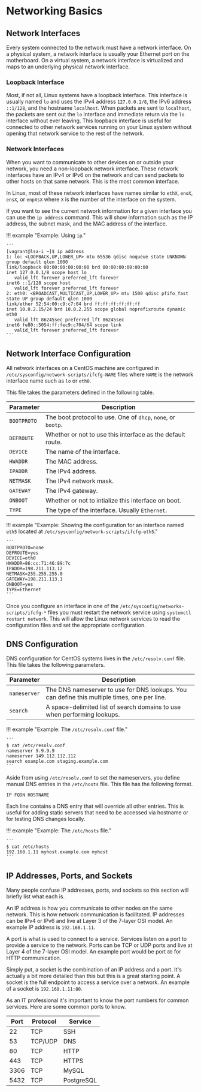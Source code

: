 # Networking Basics

## Network Interfaces

Every system connected to the network must have a network interface. On a physical system, a network interface is usually your Ethernet port on the motherboard. On a virtual system, a network interface is virtualized and maps to an underlying physical network interface.

### Loopback Interface

Most, if not all, Linux systems have a loopback interface. This interface is usually named `lo` and uses the IPv4 address `127.0.0.1/8`, the IPv6 address `::1/128`, and the hostname `localhost`. When packets are sent to `localhost`, the packets are sent out the `lo` interface and immediate return via the `lo` interface without ever leaving. This loopback interface is useful for connected to other network services running on your Linux system without opening that network service to the rest of the network.

### Network Interfaces

When you want to communicate to other devices on or outside your network, you need a non-loopback network interface. These network interfaces have an IPv4 or IPv6 on the network and can send packets to other hosts on that same network. This is the most common interface.

In Linux, most of these network interfaces have names similar to `ethX`, `enoX`, `ensX`, or `enpXsX` where `X` is the number of the interface on the system.

If you want to see the current network information for a given interface you can use the `ip address` command. This will show information such as the IP address, the subnet mask, and the MAC address of the interface.

!!! example "Example: Using `ip`."
    
    ```
    [vagrant@lsa-i ~]$ ip address
    1: lo: <LOOPBACK,UP,LOWER_UP> mtu 65536 qdisc noqueue state UNKNOWN group default qlen 1000
    link/loopback 00:00:00:00:00:00 brd 00:00:00:00:00:00
    inet 127.0.0.1/8 scope host lo
       valid_lft forever preferred_lft forever
    inet6 ::1/128 scope host
       valid_lft forever preferred_lft forever
    2: eth0: <BROADCAST,MULTICAST,UP,LOWER_UP> mtu 1500 qdisc pfifo_fast state UP group default qlen 1000
    link/ether 52:54:00:c9:c7:04 brd ff:ff:ff:ff:ff:ff
    inet 10.0.2.15/24 brd 10.0.2.255 scope global noprefixroute dynamic eth0
       valid_lft 86245sec preferred_lft 86245sec
    inet6 fe80::5054:ff:fec9:c704/64 scope link
       valid_lft forever preferred_lft forever
    ```

## Network Interface Configuration

All network interfaces on a CentOS machine are configured in `/etc/sysconfig/network-scripts/ifcfg-NAME` files where `NAME` is the network interface name such as `lo` or `eth0`.

This file takes the parameters defined in the following table.

| Parameter   | Description                                                  |
| ----------- | ------------------------------------------------------------ |
| `BOOTPROTO` | The boot protocol to use. One of `dhcp`, `none`, or `bootp`. |
| `DEFROUTE`  | Whether or not to use this interface as the default route.   |
| `DEVICE`    | The name of the interface.                                   | 
| `HWADDR`    | The MAC address.                                             | 
| `IPADDR`    | The IPv4 address.                                            |
| `NETMASK`   | The IPv4 network mask.                                       |
| `GATEWAY`   | The IPv4 gateway.                                            | 
| `ONBOOT`    | Whether or not to intialize this interface on boot.          | 
| `TYPE`      | The type of the interface. Usually `Ethernet`.               |

!!! example "Example: Showing the configuration for an interface named `eth5` located at `/etc/sysconfig/network-scripts/ifcfg-eth5`."
    
    ```
    BOOTPROTO=none
    DEFROUTE=yes
    DEVICE=eth0
    HWADDR=86:cc:71:46:89:7c
    IPADDR=198.211.113.12
    NETMASK=255.255.255.0
    GATEWAY=198.211.113.1
    ONBOOT=yes
    TYPE=Ethernet
    ```

Once you configure an interface in one of the `/etc/sysconfig/networks-scripts/ifcfg-*` files you must restart the network service using `systemctl restart network`. This will allow the Linux network services to read the configuration files and set the appropriate configuration.

## DNS Configuration

DNS configuration for CentOS systems lives in the `/etc/resolv.conf` file. This file takes the following parameters.

| Parameter    | Description                                                                                  |
| ------------ | -------------------------------------------------------------------------------------------- |
| `nameserver` | The DNS nameserver to use for DNS lookups. You can define this multiple times, one per line. |
| `search`     | A space-delimited list of search domains to use when performing lookups.                     |

!!! example "Example: The `/etc/resolv.conf` file."

    ```
    $ cat /etc/resolv.conf
    nameserver 9.9.9.9
    nameserver 149.112.112.112
    search example.com staging.example.com
    ```

Aside from using `/etc/resolv.conf` to set the nameservers, you define manual DNS entries in the `/etc/hosts` file. This file has the following format.

```
IP FQDN HOSTNAME
```

Each line contains a DNS entry that will override all other entries. This is useful for adding static servers that need to be accessed via hostname or for testing DNS changes locally.

!!! example "Example: The `/etc/hosts` file."

    ```
    $ cat /etc/hosts
    192.168.1.11 myhost.example.com myhost
    ```

## IP Addresses, Ports, and Sockets

Many people confuse IP addresses, ports, and sockets so this section will briefly list what each is.

An IP address is how you communicate to other nodes on the same network. This is how network communication is facilitated. IP addresses can be IPv4 or IPv6 and live at Layer 3 of the 7-layer OSI model. An example IP address is `192.168.1.11`.

A port is what is used to connect to a service. Services listen on a port to provide a service to the network. Ports can be TCP or UDP ports and live at Layer 4 of the 7-layer OSI model. An example port would be port `80` for HTTP communication.

Simply put, a socket is the combination of an IP address and a port. It's actually a bit more detailed than this but this is a great starting point. A socket is the full endpoint to access a service over a network. An example of a socket is `192.168.1.11:80`.

As an IT professional it's important to know the port numbers for common services. Here are some common ports to know.

| Port | Protocol | Service    |
| ---- | -------- | ---------- |
| 22   | TCP      | SSH        |
| 53   | TCP/UDP  | DNS        |
| 80   | TCP      | HTTP       |
| 443  | TCP      | HTTPS      |
| 3306 | TCP      | MySQL      |
| 5432 | TCP      | PostgreSQL |

